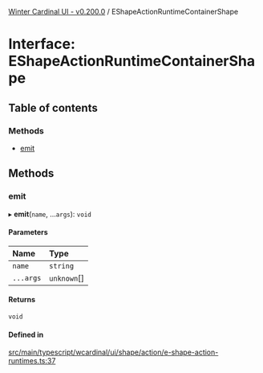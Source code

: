 [Winter Cardinal UI - v0.200.0](../index.md) / EShapeActionRuntimeContainerShape

# Interface: EShapeActionRuntimeContainerShape

## Table of contents

### Methods

- [emit](EShapeActionRuntimeContainerShape.md#emit)

## Methods

### emit

▸ **emit**(`name`, ...`args`): `void`

#### Parameters

| Name | Type |
| :------ | :------ |
| `name` | `string` |
| `...args` | `unknown`[] |

#### Returns

`void`

#### Defined in

[src/main/typescript/wcardinal/ui/shape/action/e-shape-action-runtimes.ts:37](https://github.com/winter-cardinal/winter-cardinal-ui/blob/v0.200.0/src/main/typescript/wcardinal/ui/shape/action/e-shape-action-runtimes.ts#L37)
